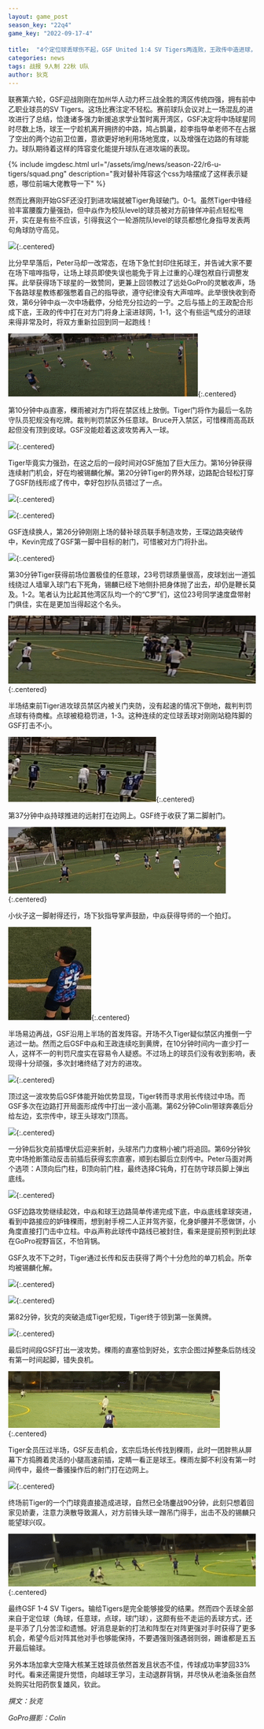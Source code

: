 ```yaml
---
layout: game_post
season_key: "22q4"
game_key: "2022-09-17-4"

title:  "4个定位球丢球伤不起，GSF United 1:4 SV Tigers两连败，王政传中造进球，大核拉边进攻回暖"
categories: news
tags: 战报 9人制 22秋 U队
author: 狄克
---
```


联赛第六轮，GSF迎战刚刚在加州华人动力杯三战全胜的湾区传统四强，拥有前中乙职业球员的SV Tigers。这场比赛注定不轻松。赛前球队会议对上一场混乱的进攻进行了总结，恰逢诸多强力新援追求学业暂时离开湾区，GSF决定将中场球星同时尽数上场，球王一宁趁机离开拥挤的中路，鸠占鹊巢，趁李指导单老师不在占据了空出的两个边前卫位置，意欲更好地利用场地宽度，以及增强在边路的有球能力。球队期待着这样的阵容变化能提升球队在进攻端的表现。

{% include imgdesc.html url="/assets/img/news/season-22/r6-u-tigers/squad.png" description="我对替补阵容这个css为啥摆成了这样表示疑惑，哪位前端大佬教导一下" %}

然而比赛刚开始GSF还没打到进攻端就被Tiger角球破门。0-1。虽然Tiger中锋经验丰富腰腹力量强劲，但中焱作为校队level的球员被对方前锋佯冲前点轻松甩开，实在是有些不应该，引得我这个一轮游院队level的球员都想化身指导发表两句角球防守高见。

![](/assets/img/news/season-22/r6-u-tigers/0-1.gif){:.centered}

比分早早落后，Peter马却一改常态，在场下急忙封印住拓球王，并告诫大家不要在场下喧哗指导，让场上球员即使失误也能免于背上过重的心理包袱自行调整发挥。此举获得场下球星的一致赞同，更兼上回领教过了远处GoPro的灵敏收声，场下各路球星教练都强憋着自己的指导欲，遵守纪律没有大声喧哗。此举很快收到奇效，第6分钟中焱一次中场截停，分给充分拉边的一宁。之后与插上的王政配合形成下底，王政的传中打在对方门将身上滚进球网，1-1，这个有些运气成分的进球来得非常及时，将双方重新拉回到同一起跑线！

![](/assets/img/news/season-22/r6-u-tigers/1-1.gif){:.centered}

第10分钟中焱直塞，稞雨被对方门将在禁区线上放倒。Tiger门将作为最后一名防守队员犯规没有吃牌。裁判判罚禁区外任意球。Bruce开入禁区，可惜稞雨高高跃起但没有顶到皮球。GSF没能趁着这波攻势再入一球。

![](/assets/img/news/season-22/r6-u-tigers/1.gif){:.centered}

Tiger毕竟实力强劲，在这之后的一段时间对GSF施加了巨大压力。第16分钟获得连续射门机会，好在均被锡麟化解。第20分钟Tiger的界外球，边路配合轻松打穿了GSF防线形成了传中，幸好包抄队员错过了一点。

![](/assets/img/news/season-22/r6-u-tigers/2.gif){:.centered}

![](/assets/img/news/season-22/r6-u-tigers/3.gif){:.centered}

GSF连续换人，第26分钟刚刚上场的替补球员联手制造攻势，王琛边路突破传中，Kevin完成了GSF第一脚中目标的射门，可惜被对方门将扑出。

![](/assets/img/news/season-22/r6-u-tigers/4.gif){:.centered}

第30分钟Tiger获得前场位置极佳的任意球，23号罚球质量很高，皮球划出一道弧线绕过人墙窜入球门右下死角，锡麟已经下地侧扑把身体抛了出去，却仍是鞭长莫及。1-2。笔者认为比起其他湾区队均一个的“C罗”们，这位23号同学速度盘带射门俱佳，实在是更加当得起这个名头。

![](/assets/img/news/season-22/r6-u-tigers/1-2.gif){:.centered}

半场结束前Tiger进攻球员禁区内被关门夹防，没有起速的情况下倒地，裁判判罚点球有待商榷。点球被稳稳罚进，1-3。这种连续的定位球丢球对刚刚站稳阵脚的GSF打击不小。

![](/assets/img/news/season-22/r6-u-tigers/1-3.gif){:.centered}

第37分钟中焱持球推进的远射打在边网上。GSF终于收获了第二脚射门。

![](/assets/img/news/season-22/r6-u-tigers/5.gif){:.centered}

小伙子这一脚射得还行，场下狄指导掌声鼓励，中焱获得导师的一个拍灯。

![](/assets/img/news/season-22/r6-u-tigers/clap.gif){:.centered}

半场易边再战，GSF沿用上半场的首发阵容。开场不久Tiger疑似禁区内推倒一宁逃过一劫。然而之后GSF中焱和王政连续吃到黄牌，在10分钟时间内一直少打一人，这样不一的判罚尺度实在容易令人疑惑。不过场上的球员们没有收到影响，表现得十分顽强，多次封堵终结了对方的进攻。

![](/assets/img/news/season-22/r6-u-tigers/6.gif){:.centered}

顶过这一波攻势后GSF体能开始优势显现，Tiger转而寻求用长传绕过中场。而GSF多次在边路打开局面形成传中打出一波小高潮。第62分钟Colin带球奔袭后分给左边，玄宗传中，球王头球攻门顶高。

![](/assets/img/news/season-22/r6-u-tigers/7.gif){:.centered}

一分钟后狄克前插埋伏后迎来折射，头球吊门力度稍小被门将追回。第69分钟狄克中场抢断策动反击前插后获得玄宗直塞，顺到右脚后立刻传中。Peter马面对两个选项：A顶向后门柱，B顶向前门柱，最终选择C钝角，打在防守球员脚上弹出底线。

![](/assets/img/news/season-22/r6-u-tigers/8.gif){:.centered}

GSF边路攻势继续起效，中焱和球王边路简单传递完成下底，中焱底线拿球突进，看到中路接应的妒锋稞雨，想到射手榜二人正并驾齐驱，化身妒腰并不愿做饼，小角度直接打门击中立柱。中焱声称此球传中路线已被封住，看来是提前预判到此球在GoPro视野盲区，不怕背锅。

GSF久攻不下之时，Tiger通过长传和反击获得了两个十分危险的单刀机会。所幸均被锡麟化解。

![](/assets/img/news/season-22/r6-u-tigers/9.gif){:.centered}

![](/assets/img/news/season-22/r6-u-tigers/10.gif){:.centered}

第82分钟，狄克的突破造成Tiger犯规，Tiger终于领到第一张黄牌。

![](/assets/img/news/season-22/r6-u-tigers/yellow.gif){:.centered}

最后时间段GSF打出一波攻势。稞雨的直塞恰到好处，玄宗企图过掉整条后防线没有第一时间起脚，错失良机。

![](/assets/img/news/season-22/r6-u-tigers/11.gif){:.centered}

Tiger全员压过半场，GSF反击机会，玄宗后场长传找到稞雨，此时一团胖熊从屏幕下方捣腾着灵活的小腿高速前插，定睛一看正是球王。稞雨左脚不利没有第一时间传中，最终一番骚操作后的射门打在边网上。

![](/assets/img/news/season-22/r6-u-tigers/12.gif){:.centered}

终场前Tiger的一个门球竟直接造成进球，自然已全场鏖战90分钟，此刻只想着回家见娇妻，注意力涣散导致漏人，对方前锋头球一蹭吊门得手，出击不及的锡麟只能望球兴叹。

![](/assets/img/news/season-22/r6-u-tigers/1-4.gif){:.centered}

最终GSF 1-4 SV Tigers。输给Tigers是完全能够接受的结果。然而四个丢球全部来自于定位球（角球，任意球，点球，球门球），这颇有些不走运的丢球方式，还是平添了几分苦涩和遗憾。好消息是新的打法和阵型在对阵更强对手时获得了更多机会，希望今后对阵其他对手也够能保持，不要遇强则强遇弱则弱，踢谁都是五五开最后输球。

另外本场加拿大空降大核某王姓球员依然首发且状态不佳，传球成功率梦回33%时代。看来还需提升觉悟，向越球王学习，主动退群背锅，并尽快从老油条张自然处购买壮阳药恢复雄风，钦此。

*撰文：狄克*

*GoPro摄影：Colin*
